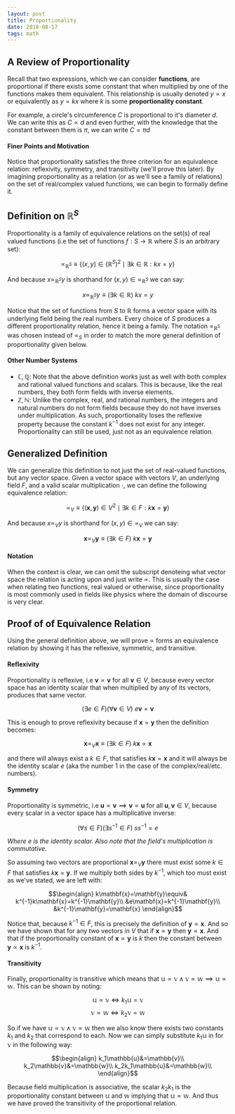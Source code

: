 ```yaml
---
layout: post
title: Proportionality
date: 2018-08-17
tags: math
---
```

## A Review of Proportionality
Recall that two expressions, which we can consider **functions**, are proportional if there exists some constant that when multiplied by one of the functions makes them equivalent. This relationship is usually denoted $y\propto x$ or equivalently as $y=kx$ where $k$ is some **proportionality constant**.

For example, a circle's circumference $C$ is proportional to it's diameter $d$. We can write this as $C\propto d$ and even further, with the knowledge that the constant between them is $\pi$, we can write $C=\pi d$

<!--more-->

#### Finer Points and Motivation
Notice that proportionality satisfies the three criterion for an equivalence relation: reflexivity, symmetry, and transitivity (we'll prove this later). By imagining proportionality as a relation (or as we'll see a family of relations) on the set of real/complex valued functions, we can begin to formally define it.

## Definition on $\mathbb{R}^S$
Proportionality is a family of equivalence relations on the set(s) of real valued functions (i.e the set of functions $f:S\to\mathbb{R}$ where $S$ is an arbitrary set):

$$\propto_{\mathbb{R}^S}\equiv\{(x,y)\in(\mathbb{R}^S)^2\mid\exists k\in \mathbb{R}:kx=y\}$$

And because $x\propto_{\mathbb{R}^S}y$ is shorthand for $(x,y)\in\propto_{\mathbb{R}^S}$ we can say:

$$x\propto_{\mathbb{R}^S}y\equiv(\exists k\in \mathbb{R})\ kx=y$$

Notice that the set of functions from $S$ to $\mathbb{R}$ forms a vector space with its underlying field being the real numbers. Every choice of $S$ produces a different proportionality relation, hence it being a family. The notation $\propto_{\mathbb{R}^S}$ was chosen instead of $\propto_S$ in order to match the more general definition of proportionality given below.

#### Other Number Systems
- $\mathbb{C,Q}$: Note that the above definition works just as well with both complex and rational valued functions and scalars. This is because, like the real numbers, they both form fields with inverse elements.
- $\mathbb{Z,N}$: Unlike the complex, real, and rational numbers, the integers and natural numbers do not form fields because they do not have inverses under multiplication. As such, proportionality loses the reflexive property because the constant $k^{-1}$ does not exist for any integer. Proportionality can still be used, just not as an equivalence relation.

## Generalized Definition
We can generalize this definition to not just the set of real-valued functions, but any vector space. Given a vector space with vectors $V$, an underlying field $F$, and a valid scalar multiplication $\cdot$, we can define the following equivalence relation:

$$\propto_V\equiv\{(\mathbf{x},\mathbf{y})\in V^2\mid\exists k\in F:k\mathbf{x}=\mathbf{y}\}$$

And because $x\propto_Vy$ is shorthand for $(x,y)\in\propto_V$ we can say:

$$\mathbf{x}\propto_V \mathbf{y}\equiv(\exists k\in F)\ k\mathbf{x}=\mathbf{y}$$

#### Notation
When the context is clear, we can omit the subscript denoteing what vector space the relation is acting upon and just write $\propto$. This is usually the case when relating two functions, real valued or otherwise, since proportionality is most commonly used in fields like physics where the domain of discourse is very clear.

## Proof of of Equivalence Relation
Using the general definition above, we will prove $\propto$ forms an equivalence relation by showing it has the reflexive, symmetric, and transitive.

#### Reflexivity
Proportionality is reflexive, i.e $\mathbf{v}\propto \mathbf{v}$ for all $\mathbf{v}\in V$, because every vector space has an identity scalar that when multiplied by any of its vectors, produces that same vector.

$$(\exists e\in F)(\forall \mathbf{v}\in V)\ e\mathbf{v}=\mathbf{v}$$

This is enough to prove reflexivity because if $\mathbf{x}=\mathbf{y}$ then the definition becomes:

$$\mathbf{x}\propto_V \mathbf{x}\equiv(\exists k\in F)\ k\mathbf{x}=\mathbf{x}$$

and there will always exist a $k\in F$, that satisfies $k\mathbf{x}=\mathbf{x}$ and it will always be the identity scalar $e$ (aka the number $1$ in the case of the complex/real/etc. numbers).

#### Symmetry
Proportionality is symmetric, i.e $\mathbf{u}\propto \mathbf{v}\implies \mathbf{v}\propto \mathbf{u}$ for all $\mathbf{u},\mathbf{v}\in V$, because every scalar in a vector space has a multiplicative inverse:

$$(\forall s\in F)(\exists s^{-1}\in F)\ ss^{-1}=e$$

*Where $e$ is the identity scalar. Also note that the field's multiplication is commutative.*

So assuming two vectors are proportional $\mathbf{x}\propto_V \mathbf{y}$ there must exist some $k\in F$ that satisfies $k\mathbf{x}=\mathbf{y}$. If we multiply both sides by $k^{-1}$, which too must exist as we've stated, we are left with:

$$\begin{align}
k\mathbf{x}=\mathbf{y}\equiv& k^{-1}k\mathbf{x}=k^{-1}\mathbf{y}\\
&e\mathbf{x}=k^{-1}\mathbf{y}\\
&k^{-1}\mathbf{y}=\mathbf{x}
\end{align}$$

Notice that, because $k^{-1}\in F$, this is precisely the definition of $\mathbf{y}\propto \mathbf{x}$. And so we have shown that for any two vectors in $V$ that if $\mathbf{x}\propto \mathbf{y}$ then $\mathbf{y}\propto \mathbf{x}$. And that if the proportionality constant of $\mathbf{x}\propto \mathbf{y}$ is $k$ then the constant between $\mathbf{y}\propto \mathbf{x}$ is $k^{-1}$.

#### Transitivity
Finally, proportionality is transitive which means that $\mathbb{u}\propto\mathbb{v}\wedge\mathbb{v}\propto\mathbb{w}\implies\mathbb{u}\propto\mathbb{w}$. This can be shown by noting:

$$\mathbb{u}\propto\mathbb{v}\iff k_1\mathbb{u}=\mathbb{v}$$
$$\mathbb{v}\propto\mathbb{w}\iff k_2\mathbb{v}=\mathbb{w}$$

So if we have $\mathbb{u}\propto\mathbb{v}\wedge\mathbb{v}\propto\mathbb{w}$ then we also know there exists two constants $k_1$ and $k_2$ that correspond to each. Now we can simply substitute $k_1\mathbb{u}$ in for $\mathbb{v}$ in the following way:

$$\begin{align}
k_1\mathbb{u}&=\mathbb{v}\\
k_2\mathbb{v}&=\mathbb{w}\\
k_2k_1\mathbb{u}&=\mathbb{w}\\
\end{align}$$

Because field multiplication is associative, the scalar $k_2k_1$ is the proportionality constant between $\mathbb{u}$ and $\mathbb{w}$ implying that $\mathbb{u}\propto\mathbb{w}$. And thus we have proved the transitivity of the proportional relation.
